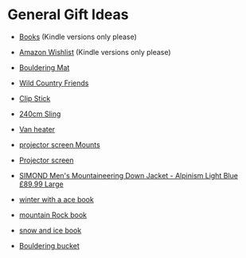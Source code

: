 # General Gift Ideas

- [Books](https://github.com/TerryLansdown/lists/blob/master/books-to-get.md) (Kindle versions only please)

- [Amazon Wishlist](https://www.amazon.co.uk/hz/wishlist/ls/YEMNIYY7ALL8?ref_=wl_share) (Kindle versions only please)
- [Bouldering Mat](https://alpkit.com/products/mujo-bouldering-mat)
- [Wild Country Friends](https://rockrun.com/products/wild-country-friend-1-2-3-set)
- [Clip Stick](https://www.tiso.com/eamga2ti0296/beta-climbing-betastick-evo-s-unisex-no-colour-eamga2ti0296/00126294/?utm_source=organic_shopping&utm_medium=organic&utm_campaign=shopping_feed&gclid=EAIaIQobChMIlrm3xtOSgAMVV9PtCh0KsA9dEAQYASABEgIHlPD_BwE)
- [240cm Sling](https://www.needlesports.com/Catalogue/Climbing/Rock-Trad-Climbing/Slings-Extenders/Mammut-Contact-8mm-Dyneema-Sling)
- [Van heater](https://vwcaliforniaclub.com/shop/product/outdoor-revolution-electric-eco-oscillation-heater)
- [projector screen Mounts](https://vwcaliforniaclub.com/shop/product/vw-t5-t6-t6-1-campervan-projector-screen-fitting-kit-works-with-swivel-seats)
- [Projector screen](https://www.amazon.co.uk/gp/product/B01N7Z1MWQ?ie=UTF8&linkCode=sl1&tag=californiat0a-21&linkId=2bd45f7bfb949eaf4b54ac2a31ba0250&language=en_GB&ref_=as_li_ss_tl&th=1)
- [SIMOND Men's Mountaineering Down Jacket - Alpinism Light Blue £89.99 Large](https://www.decathlon.co.uk/p/men-s-mountaineering-down-jacket-mountaineering-light-grey/_/R-p-334331?mc=8649005)
- [winter with a ace book](https://www.needlesports.com/Catalogue/Books-Media/Guidebooks/Scotland/Scotlands-Winter-Mountains-with-One-Axe)
- [mountain Rock book](https://www.needlesports.com/Catalogue/Books-Media/Guidebooks/Scotland/Mountain-Rock-COR-G008)
- [snow and ice book](https://www.needlesports.com/Catalogue/Books-Media/Guidebooks/Scotland/Snow-Ice-COR-CG011)
- [Bouldering bucket](https://www.decathlon.co.uk/p/boulder-chalk-bag-bigblocker-stopchalk-size-xxl-grey/_/R-p-194763?mc=8495291)
